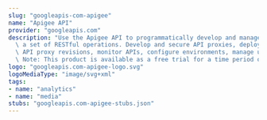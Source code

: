 ```yaml
---
slug: "googleapis-com-apigee"
name: "Apigee API"
provider: "googleapis.com"
description: "Use the Apigee API to programmatically develop and manage APIs with\
  \ a set of RESTful operations. Develop and secure API proxies, deploy and undeploy\
  \ API proxy revisions, monitor APIs, configure environments, manage users, and more.\
  \ Note: This product is available as a free trial for a time period of 60 days."
logo: "googleapis.com-apigee-logo.svg"
logoMediaType: "image/svg+xml"
tags:
- name: "analytics"
- name: "media"
stubs: "googleapis.com-apigee-stubs.json"
---
```

